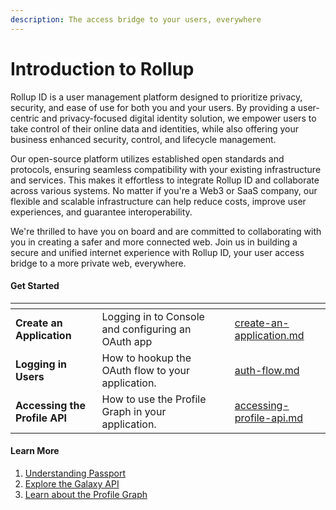 ```yaml
---
description: The access bridge to your users, everywhere
---
```


# Introduction to Rollup

Rollup ID is a user management platform designed to prioritize privacy, security, and ease of use for both you and your users. By providing a user-centric and privacy-focused digital identity solution, we empower users to take control of their online data and identities, while also offering your business enhanced security, control, and lifecycle management.

Our open-source platform utilizes established open standards and protocols, ensuring seamless compatibility with your existing infrastructure and services. This makes it effortless to integrate Rollup ID and collaborate across various systems. No matter if you're a Web3 or SaaS company, our flexible and scalable infrastructure can help reduce costs, improve user experiences, and guarantee interoperability.

We're thrilled to have you on board and are committed to collaborating with you in creating a safer and more connected web. Join us in building a secure and unified internet experience with Rollup ID, your user access bridge to a more private web, everywhere.

#### Get Started

<table data-view="cards"><thead><tr><th></th><th></th><th></th><th data-hidden data-card-target data-type="content-ref"></th></tr></thead><tbody><tr><td><strong>Create an Application</strong></td><td>Logging in to Console and configuring an OAuth app</td><td></td><td><a href="../../getting-started/create-an-application.md">create-an-application.md</a></td></tr><tr><td><strong>Logging in Users</strong></td><td>How to hookup the OAuth flow to your application.</td><td></td><td><a href="../../getting-started/auth-flow.md">auth-flow.md</a></td></tr><tr><td><strong>Accessing the Profile API</strong></td><td>How to use the Profile Graph in your application.</td><td></td><td><a href="../../getting-started/accessing-profile-api.md">accessing-profile-api.md</a></td></tr></tbody></table>

#### Learn More

1. [Understanding Passport](../../platform/passport.md)
2. [Explore the Galaxy API](../../reference/galaxy-api.md)
3. [Learn about the Profile Graph](../../platform/profile-graph.md)
